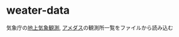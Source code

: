 # weater-data
気象庁の[地上気象観測](https://www.jma.go.jp/jma/kishou/know/chijyou/surf.html), [アメダス](https://www.jma.go.jp/jma/kishou/know/amedas/kaisetsu.html)の観測所一覧をファイルから読み込む
